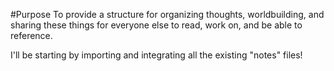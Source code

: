 #Purpose
To provide a structure for organizing thoughts, worldbuilding, and sharing these things for everyone else to read, work on, and be able to reference.

I'll be starting by importing and integrating all the existing "notes" files!
